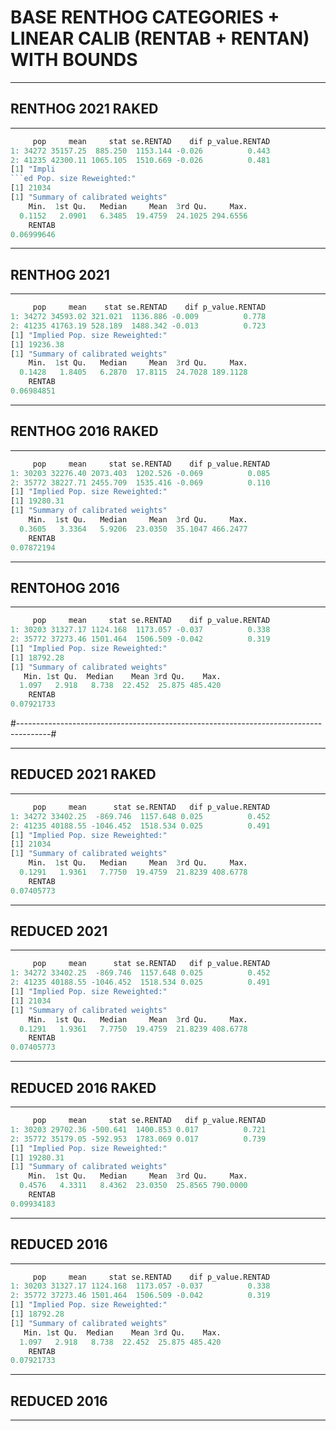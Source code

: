 
# BASE RENTHOG CATEGORIES + LINEAR CALIB (RENTAB + RENTAN) WITH BOUNDS

---

## RENTHOG 2021 RAKED

---

```r
     pop     mean     stat se.RENTAD    dif p_value.RENTAD  
1: 34272 35157.25  885.250  1153.144 -0.026          0.443  
2: 41235 42300.11 1065.105  1510.669 -0.026          0.481  
[1] "Impli
```ed Pop. size Reweighted:"
[1] 21034
[1] "Summary of calibrated weights"
    Min.  1st Qu.   Median     Mean  3rd Qu.     Max.     
  0.1152   2.0901   6.3485  19.4759  24.1025 294.6556     
    RENTAB
0.06999646
```

---

## RENTHOG 2021

---

```r
     pop     mean    stat se.RENTAD    dif p_value.RENTAD
1: 34272 34593.02 321.021  1136.886 -0.009          0.778
2: 41235 41763.19 528.189  1488.342 -0.013          0.723
[1] "Implied Pop. size Reweighted:"
[1] 19236.38
[1] "Summary of calibrated weights"
    Min.  1st Qu.   Median     Mean  3rd Qu.     Max. 
  0.1428   1.8405   6.2870  17.8115  24.7028 189.1128
    RENTAB
0.06984851
```

---

## RENTHOG 2016 RAKED

---

```r
     pop     mean     stat se.RENTAD    dif p_value.RENTAD
1: 30203 32276.40 2073.403  1202.526 -0.069          0.085
2: 35772 38227.71 2455.709  1535.416 -0.069          0.110
[1] "Implied Pop. size Reweighted:"
[1] 19280.31
[1] "Summary of calibrated weights"
    Min.  1st Qu.   Median     Mean  3rd Qu.     Max.
  0.3605   3.3364   5.9206  23.0350  35.1047 466.2477
    RENTAB 
0.07872194
```

---

## RENTOHOG 2016

---

```r
     pop     mean     stat se.RENTAD    dif p_value.RENTAD
1: 30203 31327.17 1124.168  1173.057 -0.037          0.338
2: 35772 37273.46 1501.464  1506.509 -0.042          0.319
[1] "Implied Pop. size Reweighted:"
[1] 18792.28
[1] "Summary of calibrated weights"
   Min. 1st Qu.  Median    Mean 3rd Qu.    Max.
  1.097   2.918   8.738  22.452  25.875 485.420
    RENTAB 
0.07921733
```

#--------------------------------------------------------------------------------------#

---
## REDUCED 2021 RAKED
---
```r
     pop     mean      stat se.RENTAD   dif p_value.RENTAD
1: 34272 33402.25  -869.746  1157.648 0.025          0.452
2: 41235 40188.55 -1046.452  1518.534 0.025          0.491
[1] "Implied Pop. size Reweighted:"
[1] 21034
[1] "Summary of calibrated weights"
    Min.  1st Qu.   Median     Mean  3rd Qu.     Max.
  0.1291   1.9361   7.7750  19.4759  21.8239 408.6778
    RENTAB
0.07405773
```

---
## REDUCED 2021
---
```r
     pop     mean      stat se.RENTAD   dif p_value.RENTAD
1: 34272 33402.25  -869.746  1157.648 0.025          0.452    
2: 41235 40188.55 -1046.452  1518.534 0.025          0.491    
[1] "Implied Pop. size Reweighted:"
[1] 21034
[1] "Summary of calibrated weights"
    Min.  1st Qu.   Median     Mean  3rd Qu.     Max.
  0.1291   1.9361   7.7750  19.4759  21.8239 408.6778
    RENTAB
0.07405773
```

---
## REDUCED 2016 RAKED
---
```r
     pop     mean     stat se.RENTAD   dif p_value.RENTAD
1: 30203 29702.36 -500.641  1400.853 0.017          0.721
2: 35772 35179.05 -592.953  1783.069 0.017          0.739
[1] "Implied Pop. size Reweighted:"
[1] 19280.31
[1] "Summary of calibrated weights"
    Min.  1st Qu.   Median     Mean  3rd Qu.     Max.
  0.4576   4.3311   8.4362  23.0350  25.8565 790.0000
    RENTAB
0.09934183
```

---
## REDUCED 2016
---
```r
     pop     mean     stat se.RENTAD    dif p_value.RENTAD
1: 30203 31327.17 1124.168  1173.057 -0.037          0.338
2: 35772 37273.46 1501.464  1506.509 -0.042          0.319
[1] "Implied Pop. size Reweighted:"
[1] 18792.28
[1] "Summary of calibrated weights"
   Min. 1st Qu.  Median    Mean 3rd Qu.    Max.
  1.097   2.918   8.738  22.452  25.875 485.420
    RENTAB
0.07921733
```

---
## REDUCED 2016
---
```r
```
